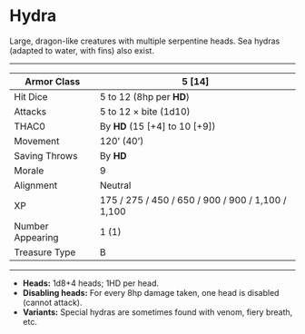 # Hydra

Large, dragon-like creatures with multiple serpentine heads. Sea hydras (adapted to water, with fins) also exist.

------

| Armor Class     | 5 [14]                                            |
| ---------------- | ------------------------------------------------- |
| Hit Dice         | 5 to 12 (8hp per **HD**)                          |
| Attacks          | 5 to 12 × bite (1d10)                             |
| THAC0            | By **HD** (15 [+4] to 10 [+9])                    |
| Movement         | 120’ (40’)                                        |
| Saving Throws    | By **HD**                                         |
| Morale           | 9                                                 |
| Alignment        | Neutral                                           |
| XP               | 175 / 275 / 450 / 650 / 900 / 900 / 1,100 / 1,100 |
| Number Appearing | 1 (1)                                             |
| Treasure Type    | B                                                 |

------

- **Heads:** 1d8+4 heads; 1HD per head.
- **Disabling heads:** For every 8hp damage taken, one head is disabled (cannot attack).
- **Variants:** Special hydras are sometimes found with venom, fiery breath, etc.